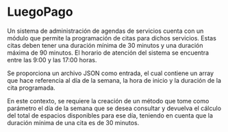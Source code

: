 # LuegoPago
Un sistema de administración de agendas de servicios cuenta con un módulo que permite la
programación de citas para dichos servicios. Estas citas deben tener una duración mínima de 30
minutos y una duración máxima de 90 minutos. El horario de atención del sistema se encuentra
entre las 9:00 y las 17:00 horas.

Se proporciona un archivo JSON como entrada, el cual contiene un array que hace referencia al día
de la semana, la hora de inicio y la duración de la cita programada.


En este contexto, se requiere la creación de un método que tome como parámetro el día de la
semana que se desea consultar y devuelva el cálculo del total de espacios disponibles para ese día,
teniendo en cuenta que la duración mínima de una cita es de 30 minutos.
